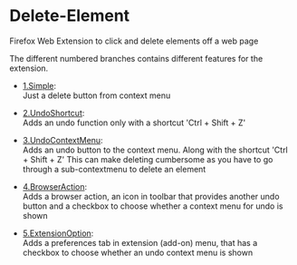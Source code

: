 # Delete-Element
Firefox Web Extension to click and delete elements off a web page  
  
The different numbered branches contains different features for the extension.

- [1.Simple](https://github.com/robert-hamilton36/Delete-Element/tree/1.Simple):  
Just a delete button from context menu

- [2.UndoShortcut](https://github.com/robert-hamilton36/Delete-Element/tree/2.UndoShortcut):  
Adds an undo function only with a shortcut 'Ctrl + Shift + Z'

- [3.UndoContextMenu](https://github.com/robert-hamilton36/Delete-Element/tree/3.UndoContextMenu):  
Adds an undo button to the context menu. Along with the shortcut 'Ctrl + Shift + Z'
This can make deleting cumbersome as you have to go through a sub-contextmenu to delete an element

- [4.BrowserAction](https://github.com/robert-hamilton36/Delete-Element/tree/4.BrowserAction):  
Adds a browser action, an icon in toolbar that provides another undo button and a checkbox to choose whether a context menu for undo is shown

- [5.ExtensionOption](https://github.com/robert-hamilton36/Delete-Element/tree/5.ExtensionOptions):  
Adds a preferences tab in extension (add-on) menu, that has a checkbox to choose whether an undo context menu is shown

